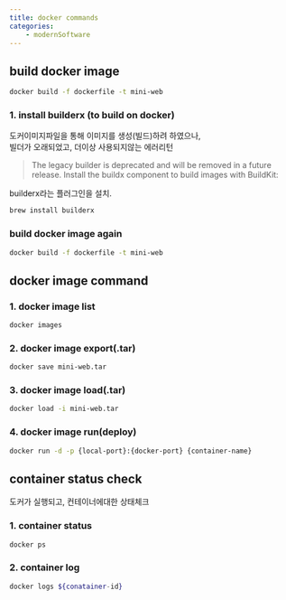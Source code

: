 ```yaml
---
title: docker commands 
categories: 
    - modernSoftware 
---
```



## build docker image
```bash
docker build -f dockerfile -t mini-web
```

### 1. install builderx (to build on docker)
도커이미지파일을 통해 이미지를 생성(빌드)하려 하였으나, <br>
빌더가 오래되었고, 더이상 사용되지않는 에러리턴 <br>

> The legacy builder is deprecated and will be removed in a future release.
            Install the buildx component to build images with BuildKit:

builderx라는 플러그인을 설치. <br>
```bash 
brew install builderx
```


### build docker image again
```bash
docker build -f dockerfile -t mini-web
```


## docker image command 
### 1. docker image list
```bash 
docker images
```

### 2. docker image export(.tar)
```bash 
docker save mini-web.tar
```

### 3. docker image load(.tar)
```bash 
docker load -i mini-web.tar
```

### 4. docker image run(deploy)
```bash 
docker run -d -p {local-port}:{docker-port} {container-name}
```


## container status check 
도커가 실행되고, 컨테이너에대한 상태체크 


### 1. container status 
```bash 
docker ps
```

### 2. container log 
```bash 
docker logs ${conatainer-id}
```
